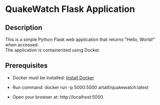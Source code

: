 # QuakeWatch Flask Application

## Description

This is a simple Python Flask web application that returns "Hello, World!" when accessed.  
The application is containerized using Docker.

## Prerequisites

- Docker must be installed: 
[Install Docker](https://docs.docker.com/get-docker/)

- Run command: docker run -p 5000:5000 artalll/quakewatch:latest

- Open your browser at: http://localhost:5000
